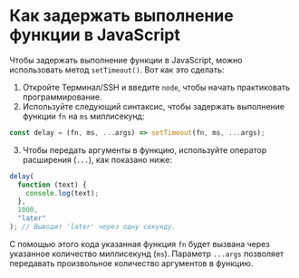 # Как задержать выполнение функции в JavaScript

Чтобы задержать выполнение функции в JavaScript, можно использовать метод `setTimeout()`. Вот как это сделать:

1. Откройте Терминал/SSH и введите `node`, чтобы начать практиковать программирование.
2. Используйте следующий синтаксис, чтобы задержать выполнение функции `fn` на `ms` миллисекунд:

```js
const delay = (fn, ms, ...args) => setTimeout(fn, ms, ...args);
```

3. Чтобы передать аргументы в функцию, используйте оператор расширения (`...`), как показано ниже:

```js
delay(
  function (text) {
    console.log(text);
  },
  1000,
  "later"
); // Выводит 'later' через одну секунду.
```

С помощью этого кода указанная функция `fn` будет вызвана через указанное количество миллисекунд (`ms`). Параметр `...args` позволяет передавать произвольное количество аргументов в функцию.
